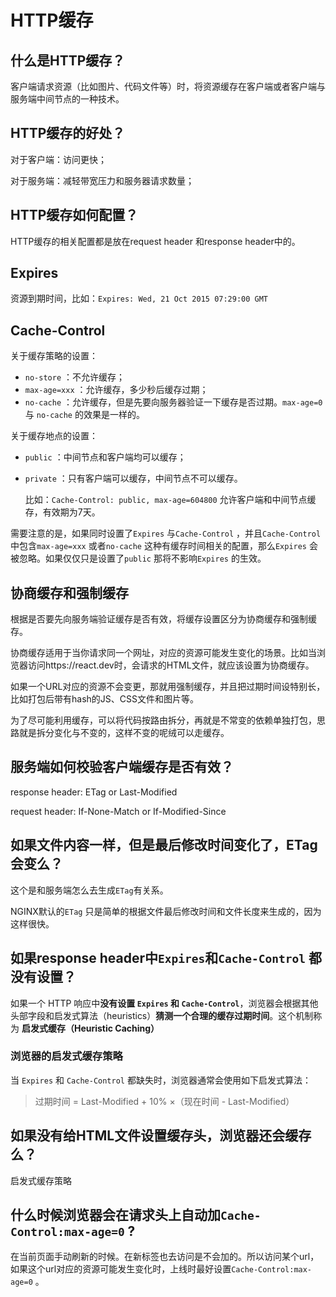 # HTTP缓存
## 什么是HTTP缓存？

客户端请求资源（比如图片、代码文件等）时，将资源缓存在客户端或者客户端与服务端中间节点的一种技术。

## HTTP缓存的好处？

对于客户端：访问更快；

对于服务端：减轻带宽压力和服务器请求数量；

## HTTP缓存如何配置？

HTTP缓存的相关配置都是放在request header 和response header中的。

## Expires

资源到期时间，比如：`Expires: Wed, 21 Oct 2015 07:29:00 GMT`

## Cache-Control

关于缓存策略的设置：

- `no-store` ：不允许缓存；
- `max-age=xxx` ：允许缓存，多少秒后缓存过期；
- `no-cache` ：允许缓存，但是先要向服务器验证一下缓存是否过期。`max-age=0` 与 `no-cache` 的效果是一样的。

关于缓存地点的设置：

- `public` ：中间节点和客户端均可以缓存；
- `private` ：只有客户端可以缓存，中间节点不可以缓存。
    
    比如：`Cache-Control: public, max-age=604800` 允许客户端和中间节点缓存，有效期为7天。
    

需要注意的是，如果同时设置了`Expires` 与`Cache-Control` ，并且`Cache-Control` 中包含`max-age=xxx` 或者`no-cache` 这种有缓存时间相关的配置，那么`Expires` 会被忽略。如果仅仅只是设置了`public` 那将不影响`Expires` 的生效。

## 协商缓存和强制缓存

根据是否要先向服务端验证缓存是否有效，将缓存设置区分为协商缓存和强制缓存。

协商缓存适用于当你请求同一个网址，对应的资源可能发生变化的场景。比如当浏览器访问https://react.dev时，会请求的HTML文件，就应该设置为协商缓存。

如果一个URL对应的资源不会变更，那就用强制缓存，并且把过期时间设特别长，比如打包后带有hash的JS、CSS文件和图片等。

为了尽可能利用缓存，可以将代码按路由拆分，再就是不常变的依赖单独打包，思路就是拆分变化与不变的，这样不变的呢绒可以走缓存。

## 服务端如何校验客户端缓存是否有效？

response header: ETag or Last-Modified

request header: If-None-Match or If-Modified-Since

## 如果文件内容一样，但是最后修改时间变化了，ETag会变么？

这个是和服务端怎么去生成`ETag`有关系。

NGINX默认的`ETag` 只是简单的根据文件最后修改时间和文件长度来生成的，因为这样很快。

## 如果response header中`Expires`和`Cache-Control` 都没有设置？

如果一个 HTTP 响应中**没有设置 `Expires` 和 `Cache-Control`**，浏览器会根据其他头部字段和启发式算法（heuristics）**猜测一个合理的缓存过期时间**。这个机制称为 **启发式缓存（Heuristic Caching）**

### 浏览器的启发式缓存策略

当 `Expires` 和 `Cache-Control` 都缺失时，浏览器通常会使用如下启发式算法：

> 过期时间 = Last-Modified + 10% ×（现在时间 - Last-Modified）
>

## 如果没有给HTML文件设置缓存头，浏览器还会缓存么？

启发式缓存策略

## 什么时候浏览器会在请求头上自动加`Cache-Control:max-age=0` ?

在当前页面手动刷新的时候。在新标签也去访问是不会加的。所以访问某个url，如果这个url对应的资源可能发生变化时，上线时最好设置`Cache-Control:max-age=0` 。